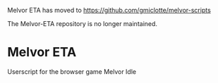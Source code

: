 Melvor ETA has moved to https://github.com/gmiclotte/melvor-scripts

The Melvor-ETA repository is no longer maintained.

# Melvor ETA
Userscript for the browser game Melvor Idle

